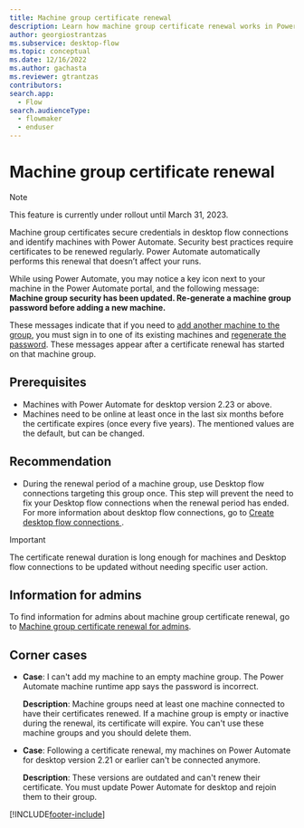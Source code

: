 ```yaml
---
title: Machine group certificate renewal
description: Learn how machine group certificate renewal works in Power Automate.
author: georgiostrantzas
ms.subservice: desktop-flow
ms.topic: conceptual
ms.date: 12/16/2022
ms.author: gachasta
ms.reviewer: gtrantzas
contributors:
search.app: 
  - Flow
search.audienceType: 
  - flowmaker
  - enduser
---
```


# Machine group certificate renewal

 > [!NOTE]
 > This feature is currently under rollout until March 31, 2023.

Machine group certificates secure credentials in desktop flow connections and identify machines with Power Automate. Security best practices require certificates to be renewed regularly. Power Automate automatically performs this renewal that doesn’t affect your runs.

While using Power Automate, you may notice a key icon next to your machine in the Power Automate portal, and the following message: **Machine group security has been updated. Re-generate a machine group password before adding a new machine.**

These messages indicate that if you need to [add another machine to the group](manage-machine-groups.md#add-your-machine-to-a-group), you must sign in to one of its existing machines and [regenerate the password](manage-machine-groups.md#change-machine-groups-password). These messages appear after a certificate renewal has started on that machine group.

## Prerequisites

- Machines with Power Automate for desktop version 2.23 or above.
- Machines need to be online at least once in the last six months before the certificate expires (once every five years). The mentioned values are the default, but can be changed.

## Recommendation

- During the renewal period of a machine group, use Desktop flow connections targeting this group once. This step will prevent the need to fix your Desktop flow connections when the renewal period has ended. For more information about desktop flow connections, go to [Create desktop flow connections
](desktop-flow-connections.md).

> [!IMPORTANT]
> The certificate renewal duration is long enough for machines and Desktop flow connections to be updated without needing specific user action.

## Information for admins

To find information for admins about machine group certificate renewal, go to [Machine group certificate renewal for admins](machine-group-certificates-admins.md).

## Corner cases

- **Case**: I can't add my machine to an empty machine group. The Power Automate machine runtime app says the password is incorrect.

    **Description**: Machine groups need at least one machine connected to have their certificates renewed. If a machine group is empty or inactive during the renewal, its certificate will expire. You can't use these machine groups and you should delete them.

- **Case**: Following a certificate renewal, my machines on Power Automate for desktop version 2.21 or earlier can't be connected anymore.

    **Description**: These versions are outdated and can't renew their certificate. You must update Power Automate for desktop and rejoin them to their group.

[!INCLUDE[footer-include](../includes/footer-banner.md)]
